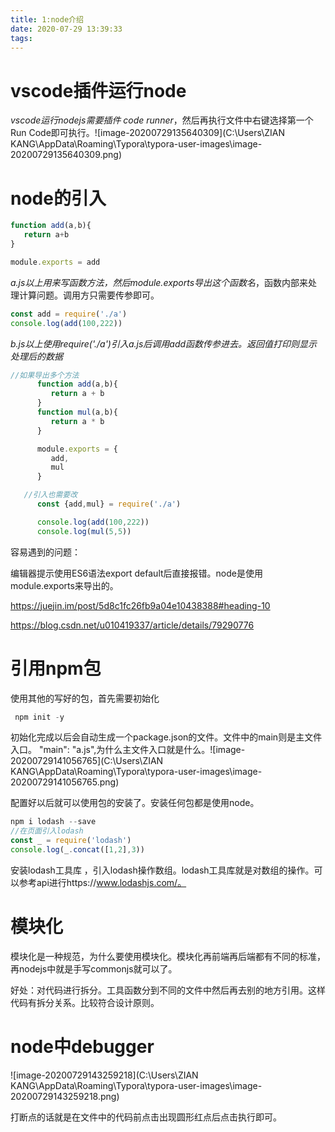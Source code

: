 ```yaml
---
title: 1:node介绍
date: 2020-07-29 13:39:33
tags:
---
```


# vscode插件运行node

*vscode运行nodejs需要插件  code runner*，然后再执行文件中右键选择第一个Run Code即可执行。![image-20200729135640309](C:\Users\ZIAN KANG\AppData\Roaming\Typora\typora-user-images\image-20200729135640309.png)

# node的引入

```javascript
function add(a,b){
   return a+b
}

module.exports = add
```

*a.js以上用来写函数方法，然后module.exports导出这个函数名*，函数内部来处理计算问题。调用方只需要传参即可。

```javascript
const add = require('./a')
console.log(add(100,222))
```

*b.js以上使用require('./a')引入a.js后调用add函数传参进去。返回值打印则显示处理后的数据*

```javascript
//如果导出多个方法
      function add(a,b){
         return a + b
      }
      function mul(a,b){
         return a * b
      }

      module.exports = {
         add,
         mul
      }

   //引入也需要改
      const {add,mul} = require('./a')

      console.log(add(100,222))
      console.log(mul(5,5))
```

容易遇到的问题：

编辑器提示使用ES6语法export default后直接报错。node是使用module.exports来导出的。

https://juejin.im/post/5d8c1fc26fb9a04e10438388#heading-10

  https://blog.csdn.net/u010419337/article/details/79290776

# 引用npm包

使用其他的写好的包，首先需要初始化

```javascript
 npm init -y
```

初始化完成以后会自动生成一个package.json的文件。文件中的main则是主文件入口。 "main": "a.js",为什么主文件入口就是什么。![image-20200729141056765](C:\Users\ZIAN KANG\AppData\Roaming\Typora\typora-user-images\image-20200729141056765.png)

配置好以后就可以使用包的安装了。安装任何包都是使用node。

```javascript
npm i lodash --save
//在页面引入lodash
const _ = require('lodash')
console.log(_.concat([1,2],3))
```

安装lodash工具库 ，引入lodash操作数组。lodash工具库就是对数组的操作。可以参考api进行https://www.lodashjs.com/。

# 模块化

模块化是一种规范，为什么要使用模块化。模块化再前端再后端都有不同的标准，再nodejs中就是手写commonjs就可以了。

好处：对代码进行拆分。工具函数分到不同的文件中然后再去别的地方引用。这样代码有拆分关系。比较符合设计原则。

# node中debugger

![image-20200729143259218](C:\Users\ZIAN KANG\AppData\Roaming\Typora\typora-user-images\image-20200729143259218.png)

打断点的话就是在文件中的代码前点击出现圆形红点后点击执行即可。
